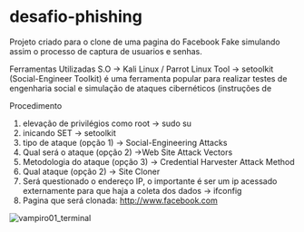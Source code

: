 # desafio-phishing
Projeto criado para o clone de uma pagina do Facebook Fake simulando assim o processo de captura de usuarios e senhas.

Ferramentas Utilizadas
S.O -> Kali Linux / Parrot Linux
Tool -> setoolkit (Social-Engineer Toolkit) é uma ferramenta popular para realizar testes de engenharia social e simulação de ataques cibernéticos (instruções de 

Procedimento
1) elevação de privilégios como root -> sudo su
2) inicando SET -> setoolkit
3) tipo de ataque (opção 1) -> Social-Engineering Attacks
4) Qual será o ataque (opção 2) ->Web Site Attack Vectors
5) Metodologia do ataque (opção 3) -> Credential Harvester Attack Method
6) Qual ataque (opção 2) -> Site Cloner
7) Será questionado o endereço IP, o importante é ser um ip acessado externamente para que haja a coleta dos dados -> ifconfig
8) Pagina que será clonada: http://www.facebook.com



![vampiro01_terminal](https://github.com/user-attachments/assets/ad2c65f5-d119-48a1-8a28-453d6ffe883f)
